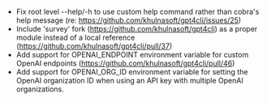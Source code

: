 - Fix root level --help/-h to use custom help command rather than cobra's help message (re: https://github.com/khulnasoft/gpt4cli/issues/25)
- Include 'survey' fork (https://github.com/khulnasoft/gpt4cli) as a proper module instead of a local reference (https://github.com/khulnasoft/gpt4cli/pull/37)
- Add support for OPENAI_ENDPOINT environment variable for custom OpenAI endpoints (https://github.com/khulnasoft/gpt4cli/pull/46)
- Add support for OPENAI_ORG_ID environment variable for setting the OpenAI organization ID when using an API key with multiple OpenAI organizations.
